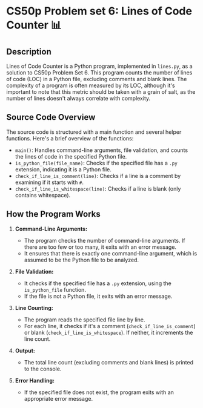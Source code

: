 CS50p Problem set 6: Lines of Code Counter 📊
========================

Description
-----------

Lines of Code Counter is a Python program, implemented in `lines.py`, as a solution to CS50p Problem Set 6. This program counts the number of lines of code (LOC) in a Python file, excluding comments and blank lines. The complexity of a program is often measured by its LOC, although it's important to note that this metric should be taken with a grain of salt, as the number of lines doesn't always correlate with complexity.

Source Code Overview
--------------------

The source code is structured with a main function and several helper functions. Here's a brief overview of the functions:

-   `main()`: Handles command-line arguments, file validation, and counts the lines of code in the specified Python file.
-   `is_python_file(file_name)`: Checks if the specified file has a `.py` extension, indicating it is a Python file.
-   `check_if_line_is_comment(line)`: Checks if a line is a comment by examining if it starts with `#`.
-   `check_if_line_is_whitespace(line)`: Checks if a line is blank (only contains whitespace).

How the Program Works
---------------------

1.  **Command-Line Arguments:**

    -   The program checks the number of command-line arguments. If there are too few or too many, it exits with an error message.
    -   It ensures that there is exactly one command-line argument, which is assumed to be the Python file to be analyzed.
2.  **File Validation:**

    -   It checks if the specified file has a `.py` extension, using the `is_python_file` function.
    -   If the file is not a Python file, it exits with an error message.
3.  **Line Counting:**

    -   The program reads the specified file line by line.
    -   For each line, it checks if it's a comment (`check_if_line_is_comment`) or blank (`check_if_line_is_whitespace`). If neither, it increments the line count.
4.  **Output:**

    -   The total line count (excluding comments and blank lines) is printed to the console.
5.  **Error Handling:**

    -   If the specified file does not exist, the program exits with an appropriate error message.
